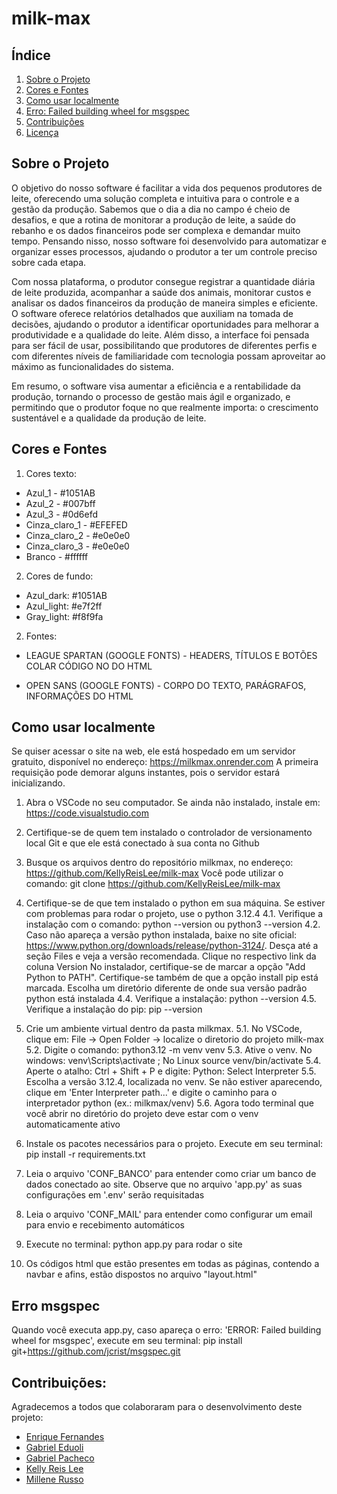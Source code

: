 # milk-max

## Índice
1. [Sobre o Projeto](#sobre-o-projeto)
2. [Cores e Fontes](#cores-e-fontes)
3. [Como usar localmente](#como-usar)
4. [Erro: Failed building wheel for msgspec](#erro)
5. [Contribuições](#contribuições)
6. [Licença](#licença)


## Sobre o Projeto
O objetivo do nosso software é facilitar a vida dos pequenos produtores de leite, oferecendo uma solução completa e intuitiva para o controle e a gestão da produção. Sabemos que o dia a dia no campo é cheio de desafios, e que a rotina de monitorar a produção de leite, a saúde do rebanho e os dados financeiros pode ser complexa e demandar muito tempo. Pensando nisso, nosso software foi desenvolvido para automatizar e organizar esses processos, ajudando o produtor a ter um controle preciso sobre cada etapa.

Com nossa plataforma, o produtor consegue registrar a quantidade diária de leite produzida, acompanhar a saúde dos animais, monitorar custos e analisar os dados financeiros da produção de maneira simples e eficiente. O software oferece relatórios detalhados que auxiliam na tomada de decisões, ajudando o produtor a identificar oportunidades para melhorar a produtividade e a qualidade do leite. Além disso, a interface foi pensada para ser fácil de usar, possibilitando que produtores de diferentes perfis e com diferentes níveis de familiaridade com tecnologia possam aproveitar ao máximo as funcionalidades do sistema.

Em resumo, o software visa aumentar a eficiência e a rentabilidade da produção, tornando o processo de gestão mais ágil e organizado, e permitindo que o produtor foque no que realmente importa: o crescimento sustentável e a qualidade da produção de leite.


## Cores e Fontes
1. Cores texto: 
 - Azul_1 - #1051AB
 - Azul_2 - #007bff
 - Azul_3 - #0d6efd
 - Cinza_claro_1 - #EFEFED
 - Cinza_claro_2 - #e0e0e0
 - Cinza_claro_3 - #e0e0e0
 - Branco - #ffffff

2. Cores de fundo:
 - Azul_dark: #1051AB
 - Azul_light: #e7f2ff
 - Gray_light: #f8f9fa 

2. Fontes:
 - LEAGUE SPARTAN (GOOGLE FONTS) - HEADERS, TÍTULOS E BOTÕES 
COLAR CÓDIGO NO <head> DO HTML

 - OPEN SANS (GOOGLE FONTS) - CORPO DO TEXTO, PARÁGRAFOS, INFORMAÇÕES <head> DO HTML

## Como usar localmente
Se quiser acessar o site na web, ele está hospedado em um servidor gratuito, disponível no endereço: https://milkmax.onrender.com
A primeira requisição pode demorar alguns instantes, pois o servidor estará inicializando.

1. Abra o VSCode no seu computador.
Se ainda não instalado, instale em: https://code.visualstudio.com

2. Certifique-se de quem tem instalado o controlador de versionamento local Git e que ele está conectado à sua conta no Github

3. Busque os arquivos dentro do repositório milkmax, no endereço: https://github.com/KellyReisLee/milk-max
Você pode utilizar o comando: git clone https://github.com/KellyReisLee/milk-max

4. Certifique-se de que tem instalado o python em sua máquina. Se estiver com problemas para rodar o projeto, use o python 3.12.4
4.1. Verifique a instalação com o comando: python --version ou python3 --version
4.2. Caso não apareça a versão python instalada, baixe no site oficial: https://www.python.org/downloads/release/python-3124/.
Desça até a seção Files e veja a versão recomendada. Clique no respectivo link da coluna Version
No instalador, certifique-se de marcar a opção "Add Python to PATH".
Certifique-se também de que a opção install pip está marcada.
Escolha um diretório diferente de onde sua versão padrão python está instalada
4.4. Verifique a instalação: python --version
4.5. Verifique a instalação do pip: pip --version

5. Crie um ambiente virtual dentro da pasta milkmax.
5.1. No VSCode, clique em: File -> Open Folder -> localize o diretorio do projeto milk-max
5.2. Digite o comando: python3.12 -m venv venv
5.3. Ative o venv. No windows: venv\Scripts\activate ; No Linux source venv/bin/activate
5.4. Aperte o atalho: Ctrl + Shift + P e digite: Python: Select Interpreter
5.5. Escolha a versão 3.12.4, localizada no venv. Se não estiver aparecendo,
clique em 'Enter Interpreter path...' e digite o caminho para o interpretador python (ex.: milkmax/venv)
5.6. Agora todo terminal que você abrir no diretório do projeto deve estar com o venv automaticamente ativo

6. Instale os pacotes necessários para o projeto.
Execute em seu terminal: pip install -r requirements.txt

7. Leia o arquivo 'CONF_BANCO' para entender como criar um banco de dados conectado ao site.
Observe que no arquivo 'app.py' as suas configurações em '.env' serão requisitadas

8. Leia o arquivo 'CONF_MAIL' para entender como configurar um email para envio e recebimento automáticos

9. Execute no terminal: python app.py para rodar o site

10. Os códigos html que estão presentes em todas as páginas, contendo a navbar e afins,
estão dispostos no arquivo "layout.html"

## Erro msgspec
Quando você executa app.py, caso apareça o erro: 'ERROR: Failed building wheel for msgspec',
execute em seu terminal: pip install git+https://github.com/jcrist/msgspec.git

## Contribuições:
Agradecemos a todos que colaboraram para o desenvolvimento deste projeto:

- [Enrique Fernandes](https://github.com/enrique-fcnr)
- [Gabriel Eduoli](https://github.com/gabrieleduoli)
- [Gabriel Pacheco](https://linkedin.com/in/username3)
- [Kelly Reis Lee](https://github.com/KellyReisLee)
- [Millene Russo](https://github.com/millennium164)





